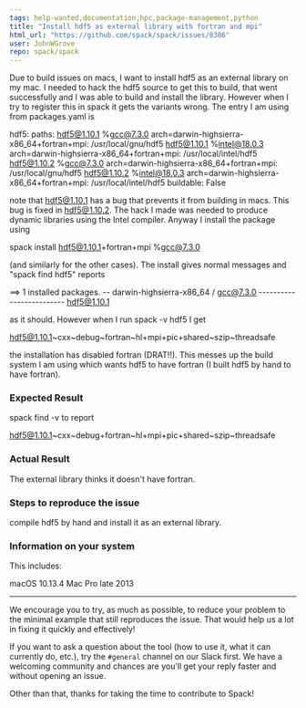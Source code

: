 ```yaml
---
tags: help-wanted,documentation,hpc,package-management,python
title: "Install hdf5 as external library with fortran and mpi"
html_url: "https://github.com/spack/spack/issues/8386"
user: JohnWGrove
repo: spack/spack
---
```


Due to build issues on macs, I want to install hdf5 as an external library on my mac. I needed to hack the hdf5 source to get this to build, that went successfully and I was able to build and install the library. However when I try to register this in spack it gets the variants wrong. The entry I am using from packages.yaml is

hdf5:
    paths:
      hdf5@1.10.1 %gcc@7.3.0 arch=darwin-highsierra-x86_64+fortran+mpi: /usr/local/gnu/hdf5
      hdf5@1.10.1 %intel@18.0.3 arch=darwin-highsierra-x86_64+fortran+mpi: /usr/local/intel/hdf5
      hdf5@1.10.2 %gcc@7.3.0 arch=darwin-highsierra-x86_64+fortran+mpi: /usr/local/gnu/hdf5
      hdf5@1.10.2 %intel@18.0.3 arch=darwin-highsierra-x86_64+fortran+mpi: /usr/local/intel/hdf5
      buildable: False

note that hdf5@1.10.1 has a bug that prevents it from building in macs. This bug is fixed in hdf5@1.10.2. The hack I made was needed to produce dynamic libraries using the Intel compiler. Anyway I install the package using

spack install hdf5@1.10.1+fortran+mpi %gcc@7.3.0

(and similarly for the other cases). The install gives normal messages and "spack find hdf5" reports

==> 1 installed packages.
-- darwin-highsierra-x86_64 / gcc@7.3.0 -------------------------
hdf5@1.10.1

as it should. However when I run spack -v hdf5 I get

hdf5@1.10.1~cxx~debug~fortran~hl+mpi+pic+shared~szip~threadsafe

the installation has disabled fortran (DRAT!!). This messes up the build system I am using which wants hdf5 to have fortran (I built hdf5 by hand to have  fortran).

### Expected Result

spack find -v to report

hdf5@1.10.1~cxx~debug+fortran~hl+mpi+pic+shared~szip~threadsafe

### Actual Result

The external library thinks it doesn't have fortran.

### Steps to reproduce the issue

compile hdf5 by hand and install it as an external library.

### Information on your system

This includes:

 macOS 10.13.4
Mac Pro late 2013

-----

We encourage you to try, as much as possible, to reduce your problem to the minimal example that still reproduces the issue. That would help us a lot in fixing it quickly and effectively!

If you want to ask a question about the tool (how to use it, what it can currently do, etc.), try the `#general` channel on our Slack first. We have a welcoming community and chances are you'll get your reply faster and without opening an issue.

Other than that, thanks for taking the time to contribute to Spack!